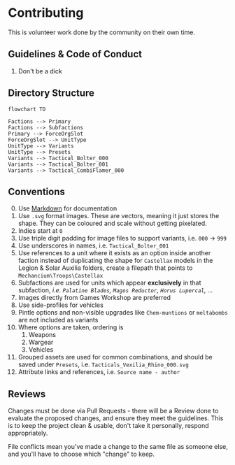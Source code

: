 
# Contributing

This is volunteer work done by the community on their own time.

## Guidelines & Code of Conduct

1. Don't be a dick

## Directory Structure

```mermaid
flowchart TD

Factions --> Primary
Factions --> Subfactions
Primary --> ForceOrgSlot
ForceOrgSlot --> UnitType
UnitType --> Variants
UnitType --> Presets
Variants --> Tactical_Bolter_000
Variants --> Tactical_Bolter_001
Variants --> Tactical_CombiFlamer_000
```

## Conventions
0. Use [Markdown](https://www.markdownguide.org/basic-syntax/) for documentation
0. Use `.svg` format images. These are vectors, meaning it just stores the shape. They can be coloured and scale without getting pixelated.
0. Indies start at `0`
0. Use triple digit padding for image files to support variants, i.e. `000` -> `999`
0. Use underscores in names, i.e. `Tactical_Bolter_001`
0. Use references to a unit where it exists as an option inside another faction instead of duplicating the shape for `Castellax` models in the Legion & Solar Auxilia folders, create a filepath that points to `Mechancium\Troops\Castellax`
0. Subfactions are used for units which appear **exclusively** in that subfaction, _i.e. `Palatine Blades`, `Magos Reductor`, `Horus Lupercal`, ..._
0. Images directly from Games Workshop are preferred
0. Use side-profiles for vehicles
0. Pintle options and non-visible upgrades like `Chem-muntions` or `meltabombs` are not included as variants
0. Where options are taken, ordering is
    1. Weapons
    2. Wargear
    2. Vehicles
0. Grouped assets are used for common combinations, and should be saved under `Presets`, i.e. `Tacticals_Vexilia_Rhino_000.svg`
0. Attribute links and references, i.e. `Source name - author`

## Reviews

Changes must be done via Pull Requests - there will be a Review done to evaluate the proposed changes, and ensure they meet the guidelines. This is to keep the project clean & usable, don't take it personally, respond appropriately. 

File conflicts mean you've made a change to the same file as someone else, and you'll have to choose which "change" to keep.